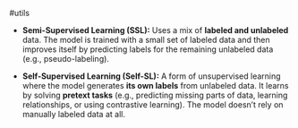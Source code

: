 #utils 

- **Semi-Supervised Learning (SSL):** Uses a mix of **labeled and unlabeled** data. The model is trained with a small set of labeled data and then improves itself by predicting labels for the remaining unlabeled data (e.g., pseudo-labeling).



- **Self-Supervised Learning (Self-SL):** A form of unsupervised learning where the model generates **its own labels** from unlabeled data. It learns by solving **pretext tasks** (e.g., predicting missing parts of data, learning relationships, or using contrastive learning). The model doesn’t rely on manually labeled data at all.
